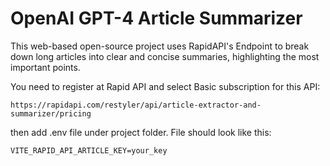 # OpenAI GPT-4 Article Summarizer

<p>This web-based open-source project uses RapidAPI's Endpoint to break down long articles into clear and concise summaries, highlighting the most important points.</p>

<p>You need to register at Rapid API and select Basic subscription for this API:</p>
    
```
https://rapidapi.com/restyler/api/article-extractor-and-summarizer/pricing
```
then add .env file under project folder. File should look  like this:

```
VITE_RAPID_API_ARTICLE_KEY=your_key
```
    

    